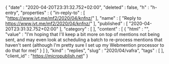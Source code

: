 {
  "date" : "2020-04-20T23:31:32.752+02:00",
  "deleted" : false,
  "h" : "h-entry",
  "properties" : {
    "in-reply-to" : [ "https://www.jvt.me/mf2/2020/04/knfnz/" ],
    "name" : [ "Reply to https://www.jvt.me/mf2/2020/04/knfnz/" ],
    "published" : [ "2020-04-20T23:31:32.752+02:00" ],
    "category" : [ ],
    "content" : [ {
      "html" : "",
      "value" : "I'm hoping that I'll keep a bit more on top of mentions not being sent, and may even look at scheduling a batch to re-process mentions that haven't sent (although I'm pretty sure I set up my Webmention processor to do that for me)"
    } ]
  },
  "kind" : "replies",
  "slug" : "2020/04/vafra",
  "tags" : [ ],
  "client_id" : "https://micropublish.net"
}
